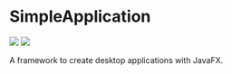 # SimpleApplication
![](https://github.com/SMILEY4/SimpleApplication/workflows/build/badge.svg)
![](https://github.com/SMILEY4/SimpleApplication/workflows/checkstyle/badge.svg)

A framework to create desktop applications with JavaFX.
